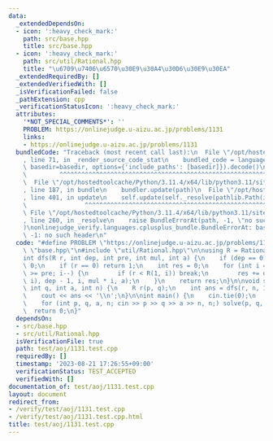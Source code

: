 ```yaml
---
data:
  _extendedDependsOn:
  - icon: ':heavy_check_mark:'
    path: src/base.hpp
    title: src/base.hpp
  - icon: ':heavy_check_mark:'
    path: src/util/Rational.hpp
    title: "\u6709\u7406\u6570\u30E9\u30A4\u30D6\u30E9\u30EA"
  _extendedRequiredBy: []
  _extendedVerifiedWith: []
  _isVerificationFailed: false
  _pathExtension: cpp
  _verificationStatusIcon: ':heavy_check_mark:'
  attributes:
    '*NOT_SPECIAL_COMMENTS*': ''
    PROBLEM: https://onlinejudge.u-aizu.ac.jp/problems/1131
    links:
    - https://onlinejudge.u-aizu.ac.jp/problems/1131
  bundledCode: "Traceback (most recent call last):\n  File \"/opt/hostedtoolcache/Python/3.11.4/x64/lib/python3.11/site-packages/onlinejudge_verify/documentation/build.py\"\
    , line 71, in _render_source_code_stat\n    bundled_code = language.bundle(stat.path,\
    \ basedir=basedir, options={'include_paths': [basedir]}).decode()\n          \
    \         ^^^^^^^^^^^^^^^^^^^^^^^^^^^^^^^^^^^^^^^^^^^^^^^^^^^^^^^^^^^^^^^^^^^^^^^^^^^^^^^^^\n\
    \  File \"/opt/hostedtoolcache/Python/3.11.4/x64/lib/python3.11/site-packages/onlinejudge_verify/languages/cplusplus.py\"\
    , line 187, in bundle\n    bundler.update(path)\n  File \"/opt/hostedtoolcache/Python/3.11.4/x64/lib/python3.11/site-packages/onlinejudge_verify/languages/cplusplus_bundle.py\"\
    , line 401, in update\n    self.update(self._resolve(pathlib.Path(included), included_from=path))\n\
    \                ^^^^^^^^^^^^^^^^^^^^^^^^^^^^^^^^^^^^^^^^^^^^^^^^^^^^^^^^^\n \
    \ File \"/opt/hostedtoolcache/Python/3.11.4/x64/lib/python3.11/site-packages/onlinejudge_verify/languages/cplusplus_bundle.py\"\
    , line 260, in _resolve\n    raise BundleErrorAt(path, -1, \"no such header\"\
    )\nonlinejudge_verify.languages.cplusplus_bundle.BundleErrorAt: base.hpp: line\
    \ -1: no such header\n"
  code: "#define PROBLEM \"https://onlinejudge.u-aizu.ac.jp/problems/1131\"\n\n#include\
    \ \"base.hpp\"\n#include \"util/Rational.hpp\"\n\nusing R = Rational<int>;\n\n\
    int dfs(R r, int dep, int pre, int mul, int a) {\n    if (dep == 0) return r ==\
    \ 0;\n    if (r == 0) return 1;\n    int res = 0;\n    for (int i = a / mul; i\
    \ >= pre; i--) {\n        if (r < R(1, i)) break;\n        res += dfs(r - R(1,\
    \ i), dep - 1, i, mul * i, a);\n    }\n    return res;\n}\n\nvoid solve(int p,\
    \ int q, int a, int n) {\n    R r(p, q);\n    int ans = dfs(r, n, 1, 1, a);\n\
    \    cout << ans << '\\n';\n}\n\nint main() {\n    cin.tie(0);\n    ios::sync_with_stdio(false);\n\
    \    for (int p, q, a, n; cin >> p >> q >> a >> n, n;) solve(p, q, a, n);\n  \
    \  return 0;\n}"
  dependsOn:
  - src/base.hpp
  - src/util/Rational.hpp
  isVerificationFile: true
  path: test/aoj/1131.test.cpp
  requiredBy: []
  timestamp: '2023-08-21 17:26:55+09:00'
  verificationStatus: TEST_ACCEPTED
  verifiedWith: []
documentation_of: test/aoj/1131.test.cpp
layout: document
redirect_from:
- /verify/test/aoj/1131.test.cpp
- /verify/test/aoj/1131.test.cpp.html
title: test/aoj/1131.test.cpp
---
```

